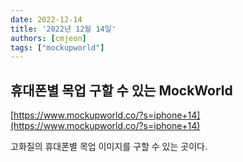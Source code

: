 ```yaml
---
date: 2022-12-14
title: '2022년 12월 14일'
authors: [cmjeon]
tags: ["mockupworld"]
---
```


## 휴대폰별 목업 구할 수 있는 MockWorld

[https://www.mockupworld.co/?s=iphone+14](https://www.mockupworld.co/?s=iphone+14)

고화질의 휴대폰별 목업 이미지를 구할 수 있는 곳이다.